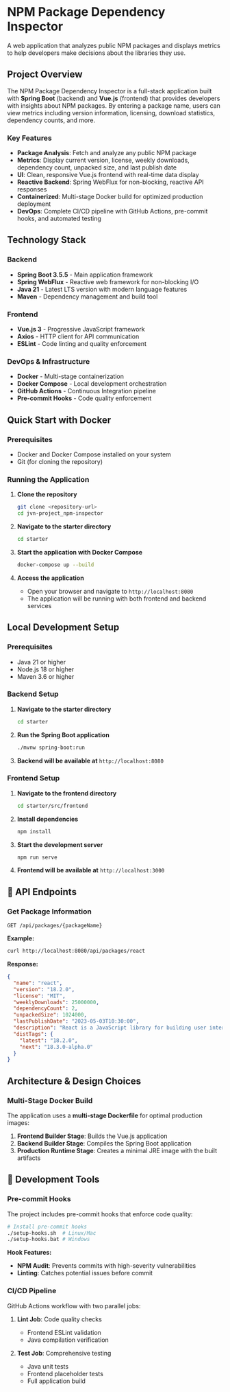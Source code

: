 # NPM Package Dependency Inspector

A  web application that analyzes public NPM packages and displays metrics to help developers make decisions about the libraries they use.

## Project Overview

The NPM Package Dependency Inspector is a full-stack application built with **Spring Boot** (backend) and **Vue.js** (frontend) that provides developers with  insights about NPM packages. By entering a package name, users can view metrics including version information, licensing, download statistics, dependency counts, and more.

### Key Features

- **Package Analysis**: Fetch and analyze any public NPM package
- **Metrics**: Display current version, license, weekly downloads, dependency count, unpacked size, and last publish date
- **UI**: Clean, responsive Vue.js frontend with real-time data display
- **Reactive Backend**: Spring WebFlux for non-blocking, reactive API responses
- **Containerized**: Multi-stage Docker build for optimized production deployment
- **DevOps**: Complete CI/CD pipeline with GitHub Actions, pre-commit hooks, and automated testing

## Technology Stack

### Backend
- **Spring Boot 3.5.5** - Main application framework
- **Spring WebFlux** - Reactive web framework for non-blocking I/O
- **Java 21** - Latest LTS version with modern language features
- **Maven** - Dependency management and build tool

### Frontend
- **Vue.js 3** - Progressive JavaScript framework
- **Axios** - HTTP client for API communication
- **ESLint** - Code linting and quality enforcement

### DevOps & Infrastructure
- **Docker** - Multi-stage containerization
- **Docker Compose** - Local development orchestration
- **GitHub Actions** - Continuous Integration pipeline
- **Pre-commit Hooks** - Code quality enforcement

## Quick Start with Docker

### Prerequisites
- Docker and Docker Compose installed on your system
- Git (for cloning the repository)

### Running the Application

1. **Clone the repository**
   ```bash
   git clone <repository-url>
   cd jvn-project_npm-inspector
   ```

2. **Navigate to the starter directory**
   ```bash
   cd starter
   ```

3. **Start the application with Docker Compose**
   ```bash
   docker-compose up --build
   ```

4. **Access the application**
   - Open your browser and navigate to `http://localhost:8080`
   - The application will be running with both frontend and backend services

## Local Development Setup

### Prerequisites
- Java 21 or higher
- Node.js 18 or higher
- Maven 3.6 or higher

### Backend Setup

1. **Navigate to the starter directory**
   ```bash
   cd starter
   ```

2. **Run the Spring Boot application**
   ```bash
   ./mvnw spring-boot:run
   ```

3. **Backend will be available at** `http://localhost:8080`

### Frontend Setup

1. **Navigate to the frontend directory**
   ```bash
   cd starter/src/frontend
   ```

2. **Install dependencies**
   ```bash
   npm install
   ```

3. **Start the development server**
   ```bash
   npm run serve
   ```

4. **Frontend will be available at** `http://localhost:3000`

## 📡 API Endpoints

### Get Package Information
```http
GET /api/packages/{packageName}
```

**Example:**
```bash
curl http://localhost:8080/api/packages/react
```

**Response:**
```json
{
  "name": "react",
  "version": "18.2.0",
  "license": "MIT",
  "weeklyDownloads": 25000000,
  "dependencyCount": 2,
  "unpackedSize": 1024000,
  "lastPublishDate": "2023-05-03T10:30:00",
  "description": "React is a JavaScript library for building user interfaces.",
  "distTags": {
    "latest": "18.2.0",
    "next": "18.3.0-alpha.0"
  }
}
```

## Architecture & Design Choices

### Multi-Stage Docker Build
The application uses a **multi-stage Dockerfile** for optimal production images:

1. **Frontend Builder Stage**: Builds the Vue.js application
2. **Backend Builder Stage**: Compiles the Spring Boot application
3. **Production Runtime Stage**: Creates a minimal JRE image with the built artifacts

## 🔧 Development Tools

### Pre-commit Hooks
The project includes pre-commit hooks that enforce code quality:

```bash
# Install pre-commit hooks
./setup-hooks.sh  # Linux/Mac
./setup-hooks.bat # Windows
```

**Hook Features:**
- **NPM Audit**: Prevents commits with high-severity vulnerabilities
- **Linting**: Catches potential issues before commit

### CI/CD Pipeline
GitHub Actions workflow with two parallel jobs:

1. **Lint Job**: Code quality checks
   - Frontend ESLint validation
   - Java compilation verification
   
2. **Test Job**: Comprehensive testing
   - Java unit tests
   - Frontend placeholder tests
   - Full application build
